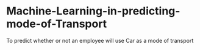 # Machine-Learning-in-predicting-mode-of-Transport
To predict whether or not an employee will use Car as a mode of transport
